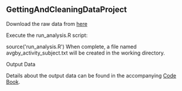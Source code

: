## GettingAndCleaningDataProject

Download the raw data from [here](https://d396qusza40orc.cloudfront.net/getdata%2Fprojectfiles%2FUCI%20HAR%20Dataset.zip)

Execute the run_analysis.R script:

source('run_analysis.R')
When complete, a file named avgby_activity_subject.txt will be created in the working directory.

Output Data

Details about the output data can be found in the accompanying [Code Book](./CodeBook.md).
